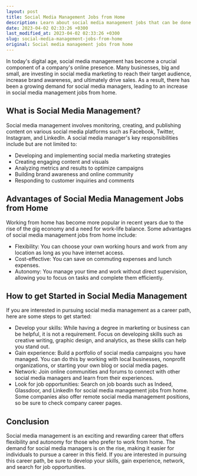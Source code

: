 ```yaml
---
layout: post
title: Social Media Management Jobs from Home
description: Learn about social media management jobs that can be done from the comfort of your own home and how to get started.
date: 2023-04-02 02:33:26 +0300
last_modified_at: 2023-04-02 02:33:26 +0300
slug: social-media-management-jobs-from-home
original: Social media management jobs from home
---
```

In today's digital age, social media management has become a crucial component of a company's online presence. Many businesses, big and small, are investing in social media marketing to reach their target audience, increase brand awareness, and ultimately drive sales. As a result, there has been a growing demand for social media managers, leading to an increase in social media management jobs from home.

## What is Social Media Management?

Social media management involves monitoring, creating, and publishing content on various social media platforms such as Facebook, Twitter, Instagram, and LinkedIn. A social media manager's key responsibilities include but are not limited to:

- Developing and implementing social media marketing strategies
- Creating engaging content and visuals 
- Analyzing metrics and results to optimize campaigns
- Building brand awareness and online community 
- Responding to customer inquiries and comments

## Advantages of Social Media Management Jobs from Home

Working from home has become more popular in recent years due to the rise of the gig economy and a need for work-life balance. Some advantages of social media management jobs from home include:

- Flexibility: You can choose your own working hours and work from any location as long as you have internet access.
- Cost-effective: You can save on commuting expenses and lunch expenses.
- Autonomy: You manage your time and work without direct supervision, allowing you to focus on tasks and complete them efficiently.

## How to get Started in Social Media Management

If you are interested in pursuing social media management as a career path, here are some steps to get started:

- Develop your skills: While having a degree in marketing or business can be helpful, it is not a requirement. Focus on developing skills such as creative writing, graphic design, and analytics, as these skills can help you stand out.
- Gain experience: Build a portfolio of social media campaigns you have managed. You can do this by working with local businesses, nonprofit organizations, or starting your own blog or social media pages. 
- Network: Join online communities and forums to connect with other social media managers and learn from their experiences.
- Look for job opportunities: Search on job boards such as Indeed, Glassdoor, and LinkedIn for social media management jobs from home. Some companies also offer remote social media management positions, so be sure to check company career pages.

## Conclusion

Social media management is an exciting and rewarding career that offers flexibility and autonomy for those who prefer to work from home. The demand for social media managers is on the rise, making it easier for individuals to pursue a career in this field. If you are interested in pursuing this career path, be sure to develop your skills, gain experience, network, and search for job opportunities.